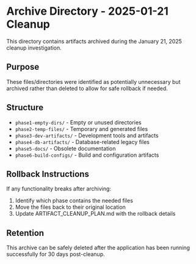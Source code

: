 # Archive Directory - 2025-01-21 Cleanup

This directory contains artifacts archived during the January 21, 2025 cleanup investigation.

## Purpose

These files/directories were identified as potentially unnecessary but archived rather than deleted to allow for safe rollback if needed.

## Structure

- `phase1-empty-dirs/` - Empty or unused directories
- `phase2-temp-files/` - Temporary and generated files
- `phase3-dev-artifacts/` - Development tools and artifacts
- `phase4-db-artifacts/` - Database-related legacy files
- `phase5-docs/` - Obsolete documentation
- `phase6-build-configs/` - Build and configuration artifacts

## Rollback Instructions

If any functionality breaks after archiving:

1. Identify which phase contains the needed files
2. Move the files back to their original location
3. Update ARTIFACT_CLEANUP_PLAN.md with the rollback details

## Retention

This archive can be safely deleted after the application has been running successfully for 30 days post-cleanup.
